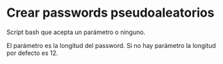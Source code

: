 # Crear passwords pseudoaleatorios

Script bash que acepta un parámetro o ninguno.

El parámetro es la longitud del password.
Si no hay parámetro la longitud por defecto es 12.
